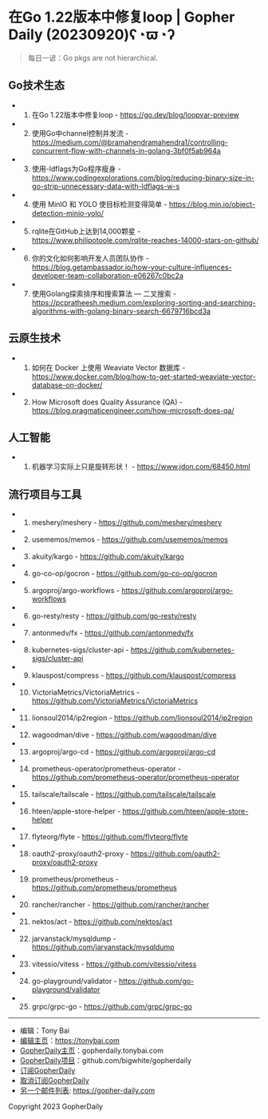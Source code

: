 # 在Go 1.22版本中修复loop | Gopher Daily (20230920)ʕ◔ϖ◔ʔ

>每日一谚：Go pkgs are not hierarchical.

## Go技术生态


- 1. 在Go 1.22版本中修复loop - https://go.dev/blog/loopvar-preview

- 2. 使用Go中channel控制并发流 - https://medium.com/@bramahendramahendra1/controlling-concurrent-flow-with-channels-in-golang-3bf0f5ab964a

- 3. 使用-ldflags为Go程序瘦身 - https://www.codingexplorations.com/blog/reducing-binary-size-in-go-strip-unnecessary-data-with-ldflags-w-s

- 4. 使用 MinIO 和 YOLO 使目标检测变得简单 - https://blog.min.io/object-detection-minio-yolo/

- 5. rqlite在GitHub上达到14,000颗星 - https://www.philipotoole.com/rqlite-reaches-14000-stars-on-github/

- 6. 你的文化如何影响开发人员团队协作 - https://blog.getambassador.io/how-your-culture-influences-developer-team-collaboration-e06267c0bc2a

- 7. 使用Golang探索排序和搜索算法 — 二叉搜索 - https://pcpratheesh.medium.com/exploring-sorting-and-searching-algorithms-with-golang-binary-search-6679716bcd3a


## 云原生技术


- 1. 如何在 Docker 上使用 Weaviate Vector 数据库 - https://www.docker.com/blog/how-to-get-started-weaviate-vector-database-on-docker/

- 2. How Microsoft does Quality Assurance (QA) - https://blog.pragmaticengineer.com/how-microsoft-does-qa/


## 人工智能


- 1. 机器学习实际上只是旋转形状！ - https://www.jdon.com/68450.html


## 流行项目与工具


- 1. meshery/meshery - https://github.com/meshery/meshery

- 2. usememos/memos - https://github.com/usememos/memos

- 3. akuity/kargo - https://github.com/akuity/kargo

- 4. go-co-op/gocron - https://github.com/go-co-op/gocron

- 5. argoproj/argo-workflows - https://github.com/argoproj/argo-workflows

- 6. go-resty/resty - https://github.com/go-resty/resty

- 7. antonmedv/fx - https://github.com/antonmedv/fx

- 8. kubernetes-sigs/cluster-api - https://github.com/kubernetes-sigs/cluster-api

- 9. klauspost/compress - https://github.com/klauspost/compress

- 10. VictoriaMetrics/VictoriaMetrics - https://github.com/VictoriaMetrics/VictoriaMetrics

- 11. lionsoul2014/ip2region - https://github.com/lionsoul2014/ip2region

- 12. wagoodman/dive - https://github.com/wagoodman/dive

- 13. argoproj/argo-cd - https://github.com/argoproj/argo-cd

- 14. prometheus-operator/prometheus-operator - https://github.com/prometheus-operator/prometheus-operator

- 15. tailscale/tailscale - https://github.com/tailscale/tailscale

- 16. hteen/apple-store-helper - https://github.com/hteen/apple-store-helper

- 17. flyteorg/flyte - https://github.com/flyteorg/flyte

- 18. oauth2-proxy/oauth2-proxy - https://github.com/oauth2-proxy/oauth2-proxy

- 19. prometheus/prometheus - https://github.com/prometheus/prometheus

- 20. rancher/rancher - https://github.com/rancher/rancher

- 21. nektos/act - https://github.com/nektos/act

- 22. jarvanstack/mysqldump - https://github.com/jarvanstack/mysqldump

- 23. vitessio/vitess - https://github.com/vitessio/vitess

- 24. go-playground/validator - https://github.com/go-playground/validator

- 25. grpc/grpc-go - https://github.com/grpc/grpc-go


----

- 编辑：Tony Bai
- [编辑主页](https://tonybai.com)：https://tonybai.com
- [GopherDaily主页](https://gopherdaily.tonybai.com)：gopherdaily.tonybai.com
- [GopherDaily项目](https://github.com/bigwhite/gopherdaily)：github.com/bigwhite/gopherdaily
- [订阅GopherDaily](https://gopherdaily.tonybai.com/subscribe)
- [取消订阅GopherDaily](https://gopherdaily.tonybai.com/unsubscribe)
- [另一个邮件列表](https://gopher-daily.com): https://gopher-daily.com

Copyright 2023 GopherDaily
